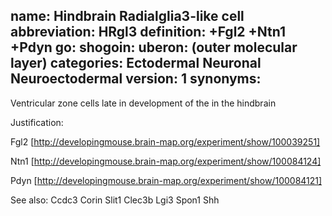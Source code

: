 name: Hindbrain Radialglia3-like cell
abbreviation: HRgl3
definition: +Fgl2 +Ntn1 +Pdyn
go:
shogoin: 
uberon: (outer molecular layer)
categories: Ectodermal Neuronal Neuroectodermal
version: 1
synonyms:
---

Ventricular zone cells late in development of the in the hindbrain

Justification:

Fgl2 [http://developingmouse.brain-map.org/experiment/show/100039251]

Ntn1 [http://developingmouse.brain-map.org/experiment/show/100084124]

Pdyn [http://developingmouse.brain-map.org/experiment/show/100084121]

See also:
Ccdc3 Corin Slit1 Clec3b Lgi3 Spon1 Shh 
